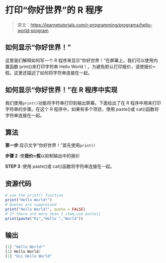 # 打印“你好世界”的 R 程序

> 原文：<https://learnetutorials.com/r-programming/programs/hello-world-program>

## 如何显示“你好世界！”

这里我们解释如何写一个 R 程序来显示“你好世界！”在屏幕上。我们可以使用内置函数 print()来打印字符串 Hello World！。为避免默认打印报价，请使报价=假。这里还描述了如何将字符串连接在一起。

## 如何显示“你好世界！”在 R 程序中实现

我们使用`print()`功能将字符串打印到输出屏幕。下面给出了在 R 程序中用来打印字符串的步骤。在这个 R 程序中，如果有多个项目，使用 paste()或 cat()函数将字符串连接在一起。

## 算法

**第一步**:显示文字“你好世界！”首先使用`print()`

**步骤 2** :使**报价=假**以抑制输出中的报价

**STEP 3** :使用 paste()或 cat()函数将字符串连接在一起。

## 资源代码

```r
# use the print() function
print("Hello World!")
# Quotes are suppressed 
print("Hello World!", quote = FALSE)
# If there are more than 1 item,use paste()
print(paste("Hi","Hello ","World")) 

```

## 输出

```r
[1] "Hello World!"
[1] Hello World!
[1] "Hii Hello World"
```